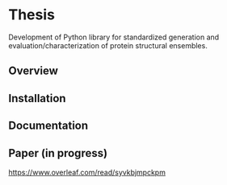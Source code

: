 # Thesis
Development of Python library for standardized generation and evaluation/characterization of protein structural ensembles.

## Overview

## Installation

## Documentation

## Paper (in progress)
https://www.overleaf.com/read/syvkbjmpckpm
